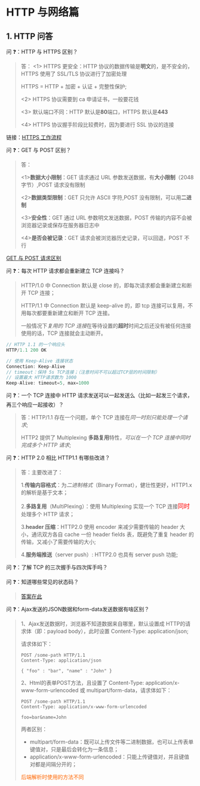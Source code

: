 # HTTP 与网络篇

## 1. HTTP 问答

问 ❓：HTTP 与 HTTPS 区别？

> 答：
> <1> HTTPS 更安全：HTTP 协议的数据传输是**明文**的，是不安全的，HTTPS 使用了 SSL/TLS 协议进行了加密处理
>
> HTTPS = HTTP + 加密 + 认证 + 完整性保护;
>
> <2> HTTPS 协议需要到 ca 申请证书，一般要花钱
>
> <3> 默认端口不同：HTTP 默认是**80**端口，HTTPS 默认是**443**
>
> <4> HTTPS 协议握手阶段比较费时，因为要进行 SSL 协议的连接

链接：[HTTPS 工作流程](https:shushuo.me/#/http/http?id=_43-https-如何工作)

问 ❓：GET 与 POST 区别？

> 答：
>
> <1>**数据大小限制**：GET 请求通过 URL 参数发送数据，有**大小限制**（2048 字节）,POST 请求没有限制
>
> <2>**数据类型限制**：GET 只允许 ASCII 字符,POST 没有限制，可以用**二进制**
>
> <3>**安全性**：GET 通过 URL 参数明文发送数据，POST 传输的内容不会被浏览器记录或保存在服务器日志中
>
> <4>**是否会被记录**：GET 请求会被浏览器历史记录，可以回退，POST 不行

[GET 与 POST 请求区别](https://www.w3school.com.cn/tags/html_ref_httpmethods.asp)

问 ❓：每次 HTTP 请求都会重新建立 TCP 连接吗？

> HTTP/1.0 中 Connection 默认是 close 的，即每次请求都会重新建立和断开 TCP 连接；
>
> HTTP/1.1 中 Connection 默认是 keep-alive 的，即 tcp 连接可以复用，不用每次都要重新建立和断开 TCP 连接。
>
> 一般情况下*复用的 TCP 连接*在等待设置的**超时**时间之后还没有被任何连接使用的话，TCP 连接就会主动断开。

```js
// HTTP 1.1 的一个响应头
HTTP/1.1 200 OK

// 使用 Keep-Alive 连接状态
Connection: Keep-Alive
// timeout：保持 5s TCP连接；（注意时间不可以超过TCP层的时间限制）
// 设置最大 HTTP请求数为 1000
Keep-Alive: timeout=5, max=1000
```

问 ❓：一个 TCP 连接中 HTTP 请求发送可以一起发送么（比如一起发三个请求，再三个响应一起接收）？

> 答：HTTP/1.1 存在一个问题，单个 TCP 连接在*同一时刻只能处理一个请求*;
>
> HTTP2 提供了 Multiplexing **多路复用**特性，_可以在一个 TCP 连接中同时完成多个 HTTP 请求_;

问 ❓：HTTP 2.0 相比 HTTP1.1 有哪些改进？

> 答：主要改进了：
>
> 1.**传输内容格式**：为*二进制格式*（Binary Format），健壮性更好，HTTP1.x 的解析是基于文本；
>
> 2.**多路复用**（MultiPlexing）：使用 Multiplexing 实现一个 TCP 连接<span style="color: #ff0000; font-size: 16px;">同时</span>处理多个 HTTP 请求；
>
> 3.**header 压缩**：HTTP2.0 使用 encoder 来减少需要传输的 header 大小，通讯双方各自 cache 一份 header fields 表，既避免了重复 header 的传输，又减小了需要传输的大小;
>
> 4.**服务端推送**（server push）: HTTP2.0 也具有 server push 功能;

问 ❓：了解 TCP 的三次握手与四次挥手吗？

>

问 ❓：知道哪些常见的状态码？

> [答案在此]()

问 ❓：Ajax发送的JSON数据和form-data发送数据有啥区别？

>1、Ajax发送数据时，浏览器不知道数据来自哪里，默认设置成 HTTP的请求体（即：payload body），此时设置 Content-Type: application/json;
>
>请求体如下：
>
>```
>POST /some-path HTTP/1.1
>Content-Type: application/json
>
>{ "foo" : "bar", "name" : "John" }
>```
>
>2、Html的表单POST方法，且设置了 Content-Type: application/x-www-form-urlencoded 或 multipart/form-data，请求体如下：
>
>```
>POST /some-path HTTP/1.1
>Content-Type: application/x-www-form-urlencoded
>
>foo=bar&name=John
>```
>
>两者区别：
>
>- multipart/form-data：既可以上传文件等二进制数据，也可以上传表单键值对，只是最后会转化为一条信息；
>- application/x-www-form-urlencoded：只能上传键值对，并且键值对都是间隔分开的；
>
><span style="color: #ff6600; font-size: 14px;">后端解析时使用的方法不同</span>
